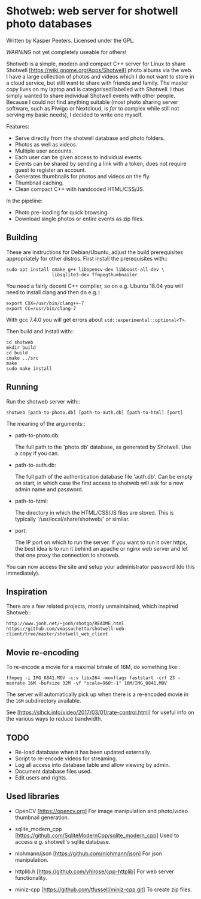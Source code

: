 
Shotweb: web server for shotwell photo databases
================================================

Written by Kasper Peeters. Licensed under the GPL.

*WARNING* not yet completely useable for others!


Shotweb is a simple, modern and compact C++ server for Linux to share
Shotwell [https://wiki.gnome.org/Apps/Shotwell] photo albums via the
web. I have a large collection of photos and videos which I do not
want to store in a cloud service, but still want to share with friends
and family. The master copy lives on my laptop and is
categorised/labelled with Shotwell. I thus simply wanted to share
individual Shotwell events with other people. Because I could not find
anything suitable (most photo sharing server software, such as Piwigo
or Nextcloud, is *far* to complex while still not serving my basic
needs), I decided to write one myself.

Features:

* Serve directly from the shotwell database and photo folders.
* Photos as well as videos.
* Multiple user accounts.
* Each user can be given access to individual events.
* Events can be shared by sending a link with a token, does not
  require guest to register an account.
* Generates thumbnails for photos and videos on the fly.
* Thumbnail caching.
* Clean compact C++ with handcoded HTML/CSS/JS.

In the pipeline:

* Photo pre-loading for quick browsing.
* Download single photos or entire events as zip files.


Building
--------

These are instructions for Debian/Ubuntu, adjust the build
prerequisites appropriately for other distros. First install the
prerequisites with::

    sudo apt install cmake g++ libopencv-dev libboost-all-dev \
                     libsqlite3-dev ffmpegthumbnailer 
    
You need a fairly decent C++ compiler, so on e.g. Ubuntu 18.04 you
will need to install clang and then do e.g.::

    export CXX=/usr/bin/clang++-7
    export CC=/usr/bin/clang-7    
    
With gcc 7.4.0 you will get errors about `std::experimental::optional<T>`.

Then build and install with::

    cd shotweb
    mkdir build
    cd build
    cmake ../src
    make
    sudo make install


Running
-------

Run the shotweb server with::

    shotweb [path-to-photo.db] [path-to-auth.db] [path-to-html] [port]

The meaning of the arguments::

  * path-to-photo.db:   
        
       The full path to the 'photo.db' database, as generated by
       Shotwell. Use a copy if you can.
       
  * path-to-auth.db:
  
       The full path of the authentication database file
       'auth.db'. Can be empty on start, in which case the first
       access to shotweb will ask for a new admin name and password.
       
  * path-to-html:
  
       The directory in which the HTML/CSS/JS files are stored. This
       is typically '/usr/local/share/shotweb/' or similar.
       
  * port:
  
       The IP port on which to run the server. If you want to run it
       over https, the best idea is to run it behind an apache or
       nginx web server and let that one proxy the connection to
       shotweb. 
    
You can now access the site and setup your administrator password (do
this immediately).

    
Inspiration
-----------

There are a few related projects, mostly unmaintained, which inspired Shotweb::

    http://www.jonh.net/~jonh/shotgo/README.html
    https://github.com/vmassuchetto/shotwell-web-client/tree/master/shotwell_web_client

    
Movie re-encoding
-----------------

To re-encode a movie for a maximal bitrate of 16M, do something like::

    ffmpeg -i IMG_0841.MOV -c:v libx264 -movflags faststart -crf 23 -maxrate 16M -bufsize 32M -vf "scale=960:-1" 16M/IMG_0841.MOV

The server will automatically pick up when there is a re-encoded movie
in the `16M` subdirectory available.

See [https://slhck.info/video/2017/03/01/rate-control.html] for useful
info on the various ways to reduce bandwidth.


TODO
----

* Re-load database when it has been updated externally.
* Script to re-encode videos for streaming.
* Log all access into database table and allow viewing by admin.
* Document database files used.
* Edit users and rights.


Used libraries 
--------------

* OpenCV [https://opencv.org]
  For image manipulation and photo/video thumbnail generation.

* sqlite_modern_cpp [https://github.com/SqliteModernCpp/sqlite_modern_cpp] 
  Used to access e.g. shotwell's sqlite database.
  
* nlohmann/json [https://github.com/nlohmann/json]
  For json manipulation.

* httplib.h [https://github.com/yhirose/cpp-httplib] 
  For web server functionality.

* miniz-cpp [https://github.com/tfussell/miniz-cpp.git] 
  To create zip files.
